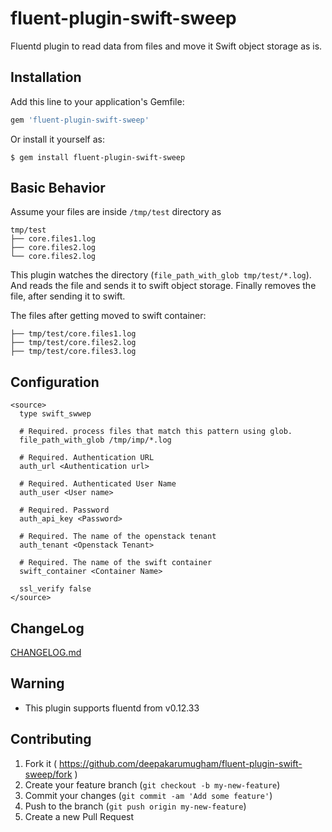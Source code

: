 # fluent-plugin-swift-sweep


Fluentd plugin to read data from files and move it Swift object storage as is.

## Installation

Add this line to your application's Gemfile:

```ruby
gem 'fluent-plugin-swift-sweep'
```

Or install it yourself as:

    $ gem install fluent-plugin-swift-sweep

## Basic Behavior

Assume your files are inside `/tmp/test` directory as

```
tmp/test
├── core.files1.log
├── core.files2.log
└── core.files2.log
```


This plugin watches the directory (`file_path_with_glob tmp/test/*.log`). 
And reads the file and sends it to swift object storage. Finally removes the file, after sending it to swift.

The files after getting moved to swift container:
```
├── tmp/test/core.files1.log
├── tmp/test/core.files2.log
├── tmp/test/core.files3.log

```

## Configuration

```
<source>
  type swift_swwep

  # Required. process files that match this pattern using glob.
  file_path_with_glob /tmp/imp/*.log

  # Required. Authentication URL 
  auth_url <Authentication url>

  # Required. Authenticated User Name
  auth_user <User name>

  # Required. Password
  auth_api_key <Password>

  # Required. The name of the openstack tenant
  auth_tenant <Openstack Tenant>

  # Required. The name of the swift container
  swift_container <Container Name>

  ssl_verify false
</source>
```

## ChangeLog

[CHANGELOG.md](CHANGELOG.md)

## Warning
* This plugin supports fluentd from v0.12.33

## Contributing

1. Fork it ( https://github.com/deepakarumugham/fluent-plugin-swift-sweep/fork )
2. Create your feature branch (`git checkout -b my-new-feature`)
3. Commit your changes (`git commit -am 'Add some feature'`)
4. Push to the branch (`git push origin my-new-feature`)
5. Create a new Pull Request
